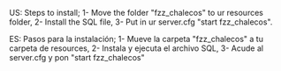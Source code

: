 US:
Steps to install;
1- Move the folder "fzz_chalecos" to ur resources folder,
2- Install the SQL file,
3- Put in ur server.cfg "start fzz_chalecos".

ES:
Pasos para la instalación;
1- Mueve la carpeta "fzz_chalecos" a tu carpeta de resources,
2- Instala y ejecuta el archivo SQL,
3- Acude al server.cfg y pon "start fzz_chalecos"
